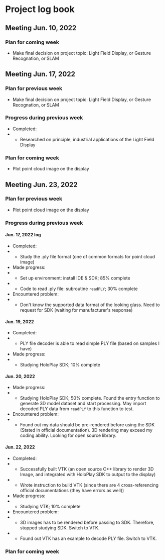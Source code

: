 # Project log book
## Meeting Jun. 10, 2022
### Plan for coming week
- Make final decision on project topic: Light Field Display, or Gesture Recognation, or SLAM

## Meeting Jun. 17, 2022
### Plan for previous week
- Make final decision on project topic: Light Field Display, or Gesture Recognation, or SLAM
### Progress during previous week
- Completed: 
- - Researched on principle, industrial applications of the Light Field Display
### Plan for coming week
- Plot point cloud image on the display

## Meeting Jun. 23, 2022
### Plan for previous week
- Plot point cloud image on the display
### Progress during previous week
#### Jun. 17, 2022 log
- Completed: 
- - Study the .ply file format (one of common formats for point cloud image)
- Made progress:
- - Set up environment: install IDE & SDK; 85% complete
- - Code to read .ply file: subroutine `readPLY`; 30% complete
- Encountered problem:
- - Don't know the supported data format of the looking glass. Need to request for SDK (waiting for manufacturer's response)

#### Jun. 19, 2022
- Completed:
- - PLY file decoder is able to read simple PLY file (based on samples I have)
- Made progress:
- - Studying HoloPlay SDK; 10% complete

#### Jun. 20, 2022
- Made progress:
- - Studying HoloPlay SDK; 50% complete. Found the entry function to generate 3D model dataset and start processing. May import decoded PLY data from `readPLY` to this function to test. 
- Encountered problem:
- - Found out my data should be pre-rendered before using the SDK (Stated in official documentation). 3D rendering may exceed my coding ability. Looking for open source library. 

#### Jun. 22, 2022
- Completed:
- - Successfully built VTK (an open source C++ library to render 3D Image, and integrated with HoloPlay SDK to output to the display)
- - Wrote instruction to build VTK (since there are 4 cross-referencing official documentations (they have errors as well))
- Made progress:
- - Studying VTK; 10% complete
- Encountered problem:
- - 3D images has to be rendered before passing to SDK. Therefore, stopped studying SDK. Switch to VTK. 
- - Found out VTK has an example to decode PLY file. Switch to VTK. 

### Plan for coming week
